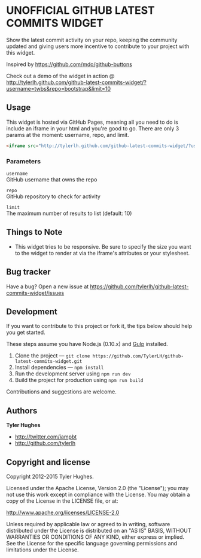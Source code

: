 UNOFFICIAL GITHUB LATEST COMMITS WIDGET
=========================

Show the latest commit activity on your repo, keeping the community updated and giving users more incentive to contribute to your project with this widget.

Inspired by https://github.com/mdo/github-buttons

Check out a demo of the widget in action @ http://tylerlh.github.com/github-latest-commits-widget/?username=twbs&repo=bootstrap&limit=10


Usage
-----

This widget is hosted via GitHub Pages, meaning all you need to do is include an iframe in your html and you're good to go. There are only 3 params at the moment: username, repo, and limit.

``` html
<iframe src="http://tylerlh.github.com/github-latest-commits-widget/?username=USERNAME&repo=REPO&limit=LIMIT" frameborder="0"></iframe>
```

### Parameters

`username`<br>
GitHub username that owns the repo<br>

`repo`<br>
GitHub repository to check for activity

`limit`<br>
The maximum number of results to list (default: 10)


Things to Note
-----------

+ This widget tries to be responsive. Be sure to specify the size you want to the widget to render at via the iframe's attributes or your stylesheet.



Bug tracker
-----------

Have a bug? Open a new issue at https://github.com/tylerlh/github-latest-commits-widget/issues


Development
-----------------

If you want to contribute to this project or fork it, the tips below should help you get started.

These steps assume you have Node.js (0.10.x) and [Gulp](http://gulpjs.com/) installed.

1. Clone the project &mdash; `git clone https://github.com/TylerLH/github-latest-commits-widget.git`
2. Install dependencies &mdash; `npm install`
3. Run the development server using `npm run dev`
4. Build the project for production using `npm run build`

Contributions and suggestions are welcome.



Authors
-------

**Tyler Hughes**

+ http://twitter.com/iampbt
+ http://github.com/tylerlh



Copyright and license
---------------------

Copyright 2012-2015 Tyler Hughes.

Licensed under the Apache License, Version 2.0 (the "License");
you may not use this work except in compliance with the License.
You may obtain a copy of the License in the LICENSE file, or at:

   http://www.apache.org/licenses/LICENSE-2.0

Unless required by applicable law or agreed to in writing, software
distributed under the License is distributed on an "AS IS" BASIS,
WITHOUT WARRANTIES OR CONDITIONS OF ANY KIND, either express or implied.
See the License for the specific language governing permissions and
limitations under the License.